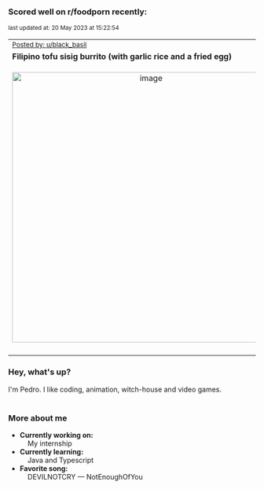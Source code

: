 ### Scored well on r/foodporn recently:

<p align="left"><sub>last updated at: 20 May 2023 at 15:22:54</sub></p>

|   |
| --- |
| <sub>[Posted by: u/black_basil][source]</sub> |
| **Filipino tofu sisig burrito (with garlic rice and a fried egg)** | 
|<p align="center"> <img alt="image" src="https://i.redd.it/43dxnjmjht0b1.jpg" width="550" /> </p>|
|   |

### Hey, what's up?

I'm Pedro. I like coding, animation, witch-house and video games.<br><br>

### More about me
- **Currently working on:**  
&nbsp;&nbsp;&nbsp;&nbsp;My internship
- **Currently learning:**  
&nbsp;&nbsp;&nbsp;&nbsp;Java and Typescript
- **Favorite song:**  
&nbsp;&nbsp;&nbsp;&nbsp;DEVILNOTCRY — NotEnoughOfYou<br><br>

  



  
  
  
[linkedin]: https://linkedin.com/in/pedro-h-r-gomes-8a487b14a/
[gmail]: mailto:pilique11@gmail.com
[source]: https://reddit.com/r/FoodPorn/comments/13lt3ky/filipino_tofu_sisig_burrito_with_garlic_rice_and/
[redditAPI]: https://www.reddit.com/dev/api/
